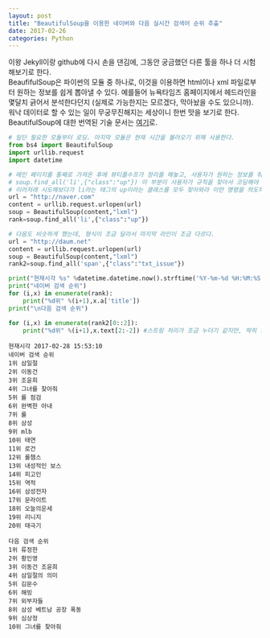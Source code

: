 ```yaml
---
layout: post
title: "BeautifulSoup을 이용한 네이버와 다음 실시간 검색어 순위 추출"
date: 2017-02-26
categories: Python
---
```

이왕 Jekyll이랑 github에 다시 손을 댄김에, 그동안 궁금했던 다른 툴을 하나 더 시험해보기로 한다.  
BeaufifulSoup은 파이썬의 모듈 중 하나로, 이것을 이용하면 html이나 xml 파일로부터 원하는 정보를 쉽게 뽑아낼 수 있다. 예를들어 뉴욕타임즈 홈페이지에서 헤드라인을 몇달치 긁어서 분석한다던지 (실제로 가능한지는 모르겠다, 막아놨을 수도 있으니까). 워낙 데이터로 할 수 있는 일이 무궁무진해지는 세상이니 한번 맛을 보기로 한다. BeautifulSoup에 대한 번역된 기술 문서는 [여기](http://cryptosan.github.io/pythondocuments/documents/beautifulsoup4/)로.  


```python
# 일단 필요한 모듈부터 로딩. 마지막 모듈은 현재 시간을 불러오기 위해 사용한다. 
from bs4 import BeautifulSoup
import urllib.request
import datetime

# 메인 페이지를 통째로 가져온 후에 뷰티플수프가 정리를 해놓고, 사용자가 원하는 정보를 취사선택하는 과정이다. 
# soup.find_all('li',{"class":"up"}) 이 부분이 사용자가 규칙을 찾아서 코딩해야 되는 부분이다.
# 이러저래 시도해보다가 li라는 태그의 up이라는 클래스를 모두 찾아와라 이런 명령을 의도하여 (html은 잘 몰라서) 코딩했다.
url = "http://naver.com"
content = urllib.request.urlopen(url)
soup = BeautifulSoup(content,"lxml")
rank=soup.find_all('li',{"class":"up"})

# 다음도 비슷하게 했는데, 형식이 조금 달라서 마지막 라인이 조금 다르다.
url = "http://daum.net"
content = urllib.request.urlopen(url)
soup = BeautifulSoup(content,"lxml")
rank2=soup.find_all('span',{"class":"txt_issue"})

print("현재시각 %s" %datetime.datetime.now().strftime('%Y-%m-%d %H:%M:%S'))
print("네이버 검색 순위")
for (i,x) in enumerate(rank):
    print("%d위" %(i+1),x.a['title'])    
print("\n다음 검색 순위")

for (i,x) in enumerate(rank2[0::2]):
    print("%d위" %(i+1),x.text[2:-2]) #스트링 처리가 조금 누더기 같지만, 딱히 최적화할 이유도 없고.

```

    현재시각 2017-02-28 15:53:10
    네이버 검색 순위
    1위 삼일절
    2위 이동건
    3위 조윤희
    4위 그녀를 찾아줘
    5위 롤 점검
    6위 완벽한 아내
    7위 롤
    8위 삼성
    9위 mlb
    10위 태연
    11위 로건
    12위 롤챔스
    13위 내성적인 보스
    14위 피고인
    15위 역적
    16위 삼성전자
    17위 문라이트
    18위 오늘의운세
    19위 리니지
    20위 태극기
    
    다음 검색 순위
    1위 류정한
    2위 황인영
    3위 이동건 조윤희
    4위 삼일절의 의미
    5위 김문수
    6위 해빙
    7위 외부자들
    8위 삼성 베트남 공장 폭동
    9위 심상정
    10위 그녀를 찾아줘
